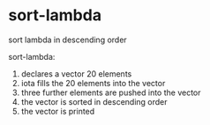 # sort-lambda
sort lambda in descending order

sort-lambda:
1. declares a vector 20 elements
2. iota fills the 20 elements into the vector
3. three further elements are pushed into the vector
4. the vector is sorted in descending order
5. the vector is printed
